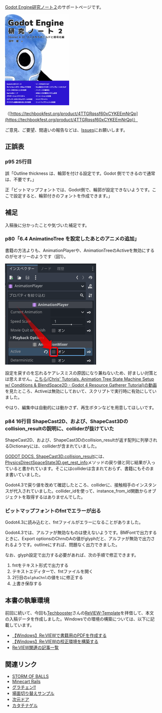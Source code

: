 [Godot Engine研究ノート２](https://techbookfest.org/product/4TTGRqssf60xCYKEEmNrQp)のサポートページです。

<a href="https://techbookfest.org/product/4TTGRqssf60xCYKEEmNrQp">
<img src="images/cover.png" alt="Godot Engine研究ノート２" style="height: 300px">
</a>

（[https://techbookfest.org/product/4TTGRqssf60xCYKEEmNrQp](https://techbookfest.org/product/4TTGRqssf60xCYKEEmNrQp)）


ご意見、ご要望、間違いの報告などは、[Issues](https://github.com/am1tanaka/GodotResearchNoteBook2/issues)にお願いします。

## 正誤表

### p95 25行目

誤「Outline thickness は、輪郭を付ける設定です。Godot 側でできるので通常は、不要です。」

正「ビットマップフォントでは、Godot側で、輪郭が設定できないようです。ここで設定すると、輪郭付きのフォントを作成できます。」

## 補足

入稿後に分かったことや気づいた補足です。

### p80「6.4 AnimatinoTree を設定したあとのアニメの追加」

書籍の方法よりも、AnimationPlayerや、AnimationTreeのActiveを無効にするのがセオリーのようです（図1）。

![図1. AnimationPlayerのActiveを無効](images/img00.png)

設定を戻すのを忘れるケアレスミスの原因になり兼ねないため、好ましい対策とは思えません。[こちら(Chris' Tutorials. Animation Tree State Machine Setup w/ Conditions & BlendSpace2D - Godot 4 Resource Gatherer Tutorial)の動画](https://youtu.be/WrMORzl3g1U?feature=shared)を見たところ、Activeは無効にしておいて、スクリプトで実行時に有効にしていました。

やはり、編集中は自動的には動かさず、再生ボタンなどを用意してほしいです。

### p84 16行目 ShapeCast2D、および、ShapeCast3Dのcollision_resultの説明に、colliderが抜けていた

ShapeCast2D、および、ShapeCast3Dのcollision_resultが返す配列に列挙されるDictionaryには、colliderが含まれていました。

[GODOT DOCS. ShapeCast3D.collision_result](https://docs.godotengine.org/ja/4.x/classes/class_shapecast3d.html#class-shapecast3d-property-collision-result)には、[PhysicsDirectSpaceState3D.get_rest_info](https://docs.godotengine.org/ja/4.x/classes/class_physicsdirectspacestate3d.html#class-physicsdirectspacestate3d-method-get-rest-info)メソッドの戻り値と同じ結果が入っていると書かれています。そこにはcolliderは含まれておらず、書籍にもそのまま書いていました。

Godot4.3で戻り値を改めて確認したところ、colliderに、接触相手のインスタンスが代入されていました。collider_idを使って、instance_from_id関数からオブジェクトを取得するはありませんでした。


### ビットマップフォントのfntでエラーが出る

Godot4.3に読み込むと、fntファイルがエラーになることがありました。

Godot4.3では、アルファが無効なものは使えないようです。BMFontで出力するときに、Export optionsのChrnのAの値がglyphだと、アルファが無効で出力されるようです。outlineにすれば、問題なく出力できました。

なお、glyph設定で出力する必要があれば、次の手順で修正できます。

1. fntをテキスト形式で出力する
2. テキストエディターで、fntファイルを開く
3. 2行目の`alphaChnl`の値を`1`に修正する
4. 上書き保存する


## 本書の執筆環境

前回に続いて、今回も[Techbooster](https://techbooster.booth.pm/)さんの[ReVIEW-Template](https://github.com/TechBooster/ReVIEW-Template)を拝借して、本文の入稿データを作成しました。Windowsでの環境の構築については、以下に記載しています。

- [【Windows】Re:VIEWで書籍用のPDFを作成する](https://am1tanaka.hatenablog.com/entry/2023/09/15/235402)
- [【Windows】Re:VIEWの校正環境を構築する](https://am1tanaka.hatenablog.com/entry/2023/09/23/223924)
- [Re:VIEW関連の記事一覧](https://am1tanaka.hatenablog.com/archive/category/Re%3AVIEW)

## 関連リンク
- [STORM OF BALLS](https://am1tanaka.itch.io/storm-of-balls)
- [Minecart Rails](https://am1tanaka.itch.io/minecart-rails)
- [グラチェン!!](https://godotplayer.com/games/grachan)
- [場面切り替えサンプル](https://github.com/am1tanaka/ChangeSceneSample)
- [次元ドア](https://itch.io/jam/brackeys-11/rate/2524745)
- [カタチナゲル](https://am1.games/katachi/)
